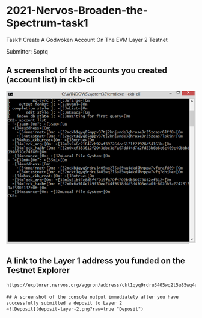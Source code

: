 # 2021-Nervos-Broaden-the-Spectrum-task1

Task1: Create A Godwoken Account On The EVM Layer 2 Testnet

Submitter: Soptq

## A screenshot of the accounts you created (account list) in ckb-cli
![Account](account-list.png?raw=true "Account")

## A link to the Layer 1 address you funded on the Testnet Explorer

```
https://explorer.nervos.org/aggron/address/ckt1qyq9rdru3405wq2l5u85wq4ekd5hnppw7vfq7chjke```

## A screenshot of the console output immediately after you have successfully submitted a deposit to Layer 2
~![Deposit](deposit-layer-2.png?raw=true "Deposit")
